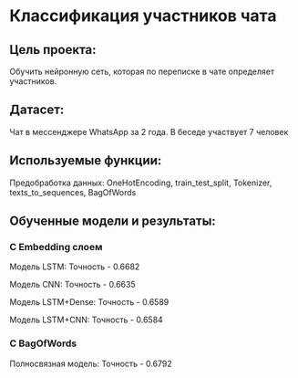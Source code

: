 # Классификация участников чата

## Цель проекта: 
Обучить нейронную сеть, которая по переписке в чате определяет участников.

## Датасет:
Чат в мессенджере WhatsАpp за 2 года. В беседе участвует 7 человек

## Используемые функции:
Предобработка данных: OneHotEncoding, train_test_split, Tokenizer, texts_to_sequences, BagOfWords

## Обученные модели и результаты:
### С Embedding слоем
Модель LSTM: Точность - 0.6682

Модель CNN: Точность - 0.6635

Модель LSTM+Dense: Точность - 0.6589

Модель LSTM+CNN: Точность - 0.6584

### С BagOfWords
Полносвязная модель: Точность - 0.6792


